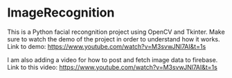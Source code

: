 # ImageRecognition

This is a Python facial recongnition project using OpenCV and Tkinter. Make sure to watch the demo of the project in order to 
understand how it works. Link to demo: https://www.youtube.com/watch?v=M3svwJNl7AI&t=1s


I am also adding a video for how to post and fetch image data to firebase. Link to this video: https://www.youtube.com/watch?v=M3svwJNl7AI&t=1s
